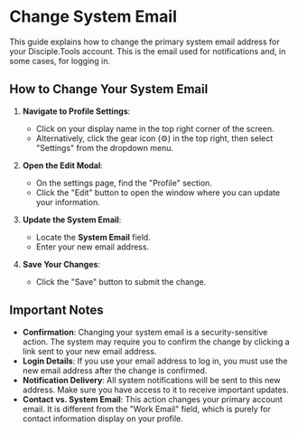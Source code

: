 # Change System Email

This guide explains how to change the primary system email address for your Disciple.Tools account. This is the email used for notifications and, in some cases, for logging in.

## How to Change Your System Email

1.  **Navigate to Profile Settings**:
    *   Click on your display name in the top right corner of the screen.
    *   Alternatively, click the gear icon (⚙️) in the top right, then select "Settings" from the dropdown menu.

2.  **Open the Edit Modal**:
    *   On the settings page, find the "Profile" section.
    *   Click the "Edit" button to open the window where you can update your information.

3.  **Update the System Email**:
    *   Locate the **System Email** field.
    *   Enter your new email address.

4.  **Save Your Changes**:
    *   Click the "Save" button to submit the change.

## Important Notes

*   **Confirmation**: Changing your system email is a security-sensitive action. The system may require you to confirm the change by clicking a link sent to your new email address.
*   **Login Details**: If you use your email address to log in, you must use the new email address after the change is confirmed.
*   **Notification Delivery**: All system notifications will be sent to this new address. Make sure you have access to it to receive important updates.
*   **Contact vs. System Email**: This action changes your primary account email. It is different from the "Work Email" field, which is purely for contact information display on your profile. 